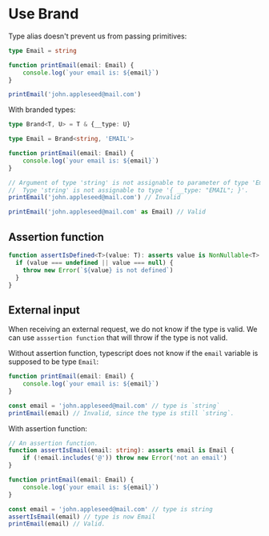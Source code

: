 # Use Brand


Type alias doesn't prevent us from passing primitives:

```typescript
type Email = string

function printEmail(email: Email) {
    console.log(`your email is: ${email}`)
}

printEmail('john.appleseed@mail.com')
```

With branded types:

```typescript
type Brand<T, U> = T & {__type: U}

type Email = Brand<string, 'EMAIL'>

function printEmail(email: Email) {
    console.log(`your email is: ${email}`)
}

// Argument of type 'string' is not assignable to parameter of type 'Email'.
//  Type 'string' is not assignable to type '{ __type: "EMAIL"; }'.
printEmail('john.appleseed@mail.com') // Invalid

printEmail('john.appleseed@mail.com' as Email) // Valid
```

## Assertion function

```typescript
function assertIsDefined<T>(value: T): asserts value is NonNullable<T> {
  if (value === undefined || value === null) {
    throw new Error(`${value} is not defined`)
  }
}
```

## External input


When receiving an external request, we do not know if the type is valid. We can use `asssertion function` that will throw if the type is not valid.


Without assertion function, typescript does not know if the `email` variable is supposed to be type `Email`:

```typescript
function printEmail(email: Email) {
    console.log(`your email is: ${email}`)
}

const email = 'john.appleseed@mail.com' // type is `string`
printEmail(email) // Invalid, since the type is still `string`.
```


With assertion function:

```typescript
// An assertion function.
function assertIsEmail(email: string): asserts email is Email {
    if (!email.includes('@')) throw new Error('not an email')
}

function printEmail(email: Email) {
    console.log(`your email is: ${email}`)
}

const email = 'john.appleseed@mail.com' // type is string
assertIsEmail(email) // type is now Email
printEmail(email) // Valid.
```
